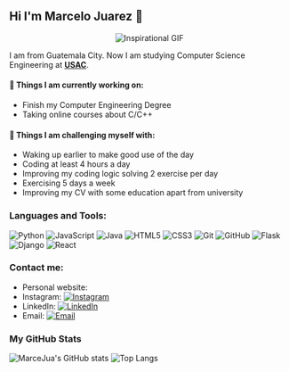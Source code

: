 ## Hi I'm Marcelo Juarez 👋

<div align="center">
  <img src="https://media.giphy.com/media/QpVUMRUJGokfqXyfa1/giphy.gif" alt="Inspirational GIF">
</div>

I am from Guatemala City. Now I am studying Computer Science Engineering at **[USAC](https://www.usac.edu.gt/)**.

#### 🌱 Things I am currently working on: 
- Finish my Computer Engineering Degree 
- Taking online courses about C/C++ 

#### :muscle: Things I am challenging myself with:
- Waking up earlier to make good use of the day
- Coding at least 4 hours a day
- Improving my coding logic solving 2 exercise per day
- Exercising 5 days a week
- Improving my CV with some education apart from university

### Languages and Tools:

![Python](https://img.shields.io/badge/Python-3776AB?style=flat-square&logo=Python&logoColor=white)
![JavaScript](https://img.shields.io/badge/JavaScript-F7DF1E?style=flat-square&logo=JavaScript&logoColor=white)
![Java](https://img.shields.io/badge/Java-007396?style=flat-square&logo=Java&logoColor=white)
![HTML5](https://img.shields.io/badge/HTML5-E34F26?style=flat-square&logo=HTML5&logoColor=white)
![CSS3](https://img.shields.io/badge/CSS3-1572B6?style=flat-square&logo=CSS3&logoColor=white)
![Git](https://img.shields.io/badge/Git-F05032?style=flat-square&logo=Git&logoColor=white)
![GitHub](https://img.shields.io/badge/GitHub-181717?style=flat-square&logo=GitHub&logoColor=white)
![Flask](https://img.shields.io/badge/Flask-000000?style=flat-square&logo=Flask&logoColor=white)
![Django](https://img.shields.io/badge/Django-092E20?style=flat-square&logo=Django&logoColor=white)
![React](https://img.shields.io/badge/React-61DAFB?style=flat-square&logo=React&logoColor=white)  

### Contact me:

- Personal website:
- Instagram: [![Instagram](https://img.shields.io/badge/@marc.rej-E4405F?style=flat-square&logo=instagram&logoColor=white)](https://www.instagram.com/marc.rej/)
- LinkedIn: [![LinkedIn](https://img.shields.io/badge/LinkedIn-0077B5?style=flat-square&logo=linkedin&logoColor=white)](https://www.linkedin.com/in/marcelo-juarez-is/)
- Email: [![Email](https://img.shields.io/badge/mjuarez2017ig@gmail.com-D14836?style=flat-square&logo=gmail&logoColor=white)](mailto:mjuarez2017ig@gmail.com)

### My GitHub Stats

![MarceJua's GitHub stats](https://github-readme-stats.vercel.app/api?username=MarceJua&show_icons=true&count_private=true&include_all_commits=true&theme=radical)
![Top Langs](https://github-readme-stats.vercel.app/api/top-langs/?username=MarceJua&layout=compact&theme=radical&hide=html,css)
